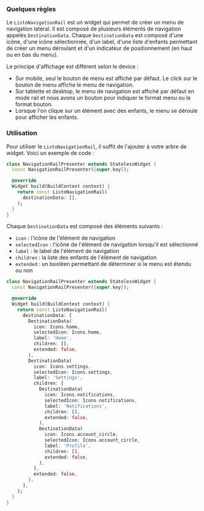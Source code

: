 ### Quelques règles

Le `ListoNavigationRail` est un widget qui permet de créer un menu de navigation latéral. Il est composé de plusieurs éléments de navigation appelés `DestinationData`. Chaque `DestinationData` est composé d'une icône, d'une icône sélectionnée, d'un label, d'une liste d'enfants permettant de créer un menu déroulant et d'un indicateur de positionnement (en haut ou en bas du menu).

Le principe d'affichage est différent selon le device :
- Sur mobile, seul le bouton de menu est affiché par défaut. Le click sur le bouton de menu affiche le menu de navigation.
- Sur tablette et desktop, le menu de navigation est affiché par défaut en mode rail et nous avons un bouton pour indiquer le format menu ou le format bouton.
- Lorsque l'on clique sur un élément avec des enfants, le menu se déroule pour afficher les enfants.
    
### Utilisation

Pour utiliser le `ListoNavigationRail`, il suffit de l'ajouter à votre arbre de widget. Voici un exemple de code :

```dart
class NavigationRailPresenter extends StatelessWidget {
  const NavigationRailPresenter({super.key});

  @override
  Widget build(BuildContext context) {
    return const ListoNavigationRail(
      destinationData: [],
    );
  }
}
```

Chaque `DestinationData` est composé des éléments suivants :
- `icon` : l'icône de l'élément de navigation
- `selectedIcon` : l'icône de l'élément de navigation lorsqu'il est sélectionné
- `label` : le label de l'élément de navigation
- `children` : la liste des enfants de l'élément de navigation
- `extended` : un booléen permettant de déterminer si le menu est étendu ou non

```dart
class NavigationRailPresenter extends StatelessWidget {
  const NavigationRailPresenter({super.key});

  @override
  Widget build(BuildContext context) {
    return const ListoNavigationRail(
      destinationData: [
        DestinationData(
          icon: Icons.home,
          selectedIcon: Icons.home,
          label: 'Home',
          children: [],
          extended: false,
        ),
        DestinationData(
          icon: Icons.settings,
          selectedIcon: Icons.settings,
          label: 'Settings',
          children: [
            DestinationData(
              icon: Icons.notifications,
              selectedIcon: Icons.notifications,
              label: 'Notifications',
              children: [],
              extended: false,
            ),
            DestinationData(
              icon: Icons.account_circle,
              selectedIcon: Icons.account_circle,
              label: 'Profile',
              children: [],
              extended: false,
            ),
          ],
          extended: false,
        ),
      ],
    );
  }
}
```

